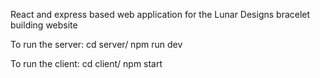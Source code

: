 React and express based web application for the Lunar Designs bracelet building website

To run the server:
cd server/
npm run dev

To run the client:
cd client/
npm start